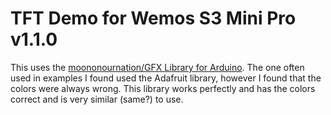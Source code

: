# TFT Demo for Wemos S3 Mini Pro v1.1.0

This uses the [moononournation/GFX Library for Arduino](https://github.com/moononournation/Arduino_GFX). The one often used in examples I found used the Adafruit library, however I found that the colors were always wrong. This library works perfectly and has the colors correct and is very similar (same?) to use.